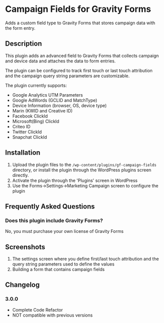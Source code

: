 # Campaign Fields for Gravity Forms

Adds a custom field type to Gravity Forms that stores campaign data with the form entry.

## Description

This plugin adds an advanced field to Gravity Forms that collects campaign and device data and attaches the data to form entries.

The plugin can be configured to track first touch or last touch attribution and the campaign query string parameters are customizable.

The plugin currently supports:

* Google Analytics UTM Parameters
* Google AdWords (GCLID and MatchType)
* Device Information (browser, OS, device type)
* Marin (KWID and Creative ID)
* Facebook ClickId 
* Microsoft(Bing) ClickId 
* Criteo ID
* Twitter ClickId 
* Snapchat ClickId 

## Installation

1. Upload the plugin files to the `/wp-content/plugins/gf-campaign-fields` directory, or install the plugin through the WordPress plugins screen directly.
2. Activate the plugin through the 'Plugins' screen in WordPress
3. Use the Forms->Settings->Marketing Campaign screen to configure the plugin

## Frequently Asked Questions

### Does this plugin include Gravity Forms?

No, you must purchase your own license of Gravity Forms


## Screenshots

1. The settings screen where you define first/last touch attribution and the query string parameters used to define the values
2. Building a form that contains campaign fields

## Changelog
### 3.0.0
* Complete Code Refactor 
* NOT compatible with previous versions
